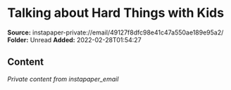 # Talking about Hard Things with Kids

**Source:** instapaper-private://email/49127f8dfc98e41c47a550ae189e95a2/
**Folder:** Unread
**Added:** 2022-02-28T01:54:27




## Content
*Private content from instapaper_email*

